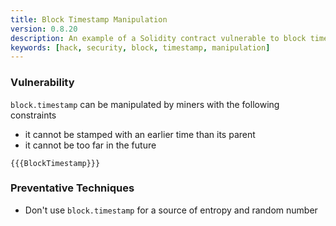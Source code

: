 ```yaml
---
title: Block Timestamp Manipulation
version: 0.8.20
description: An example of a Solidity contract vulnerable to block timestamp manipulation
keywords: [hack, security, block, timestamp, manipulation]
---
```


### Vulnerability

`block.timestamp` can be manipulated by miners with the following constraints

-   it cannot be stamped with an earlier time than its parent
-   it cannot be too far in the future

```solidity
{{{BlockTimestamp}}}
```

### Preventative Techniques

-   Don't use `block.timestamp` for a source of entropy and random number
